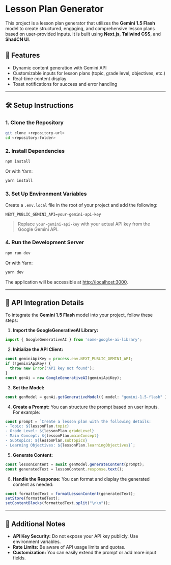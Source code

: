 # Lesson Plan Generator

This project is a lesson plan generator that utilizes the **Gemini 1.5 Flash** model to create structured, engaging, and comprehensive lesson plans based on user-provided inputs. It is built using **Next.js**, **Tailwind CSS**, and **ShadCN UI**.

## 🚀 Features
- Dynamic content generation with Gemini API
- Customizable inputs for lesson plans (topic, grade level, objectives, etc.)
- Real-time content display
- Toast notifications for success and error handling

---

## 🛠️ Setup Instructions

### 1. Clone the Repository
```bash
git clone <repository-url>
cd <repository-folder>
```

### 2. Install Dependencies
```bash
npm install
```
Or with Yarn:
```bash
yarn install
```

### 3. Set Up Environment Variables

Create a `.env.local` file in the root of your project and add the following:
```
NEXT_PUBLIC_GEMINI_API=your-gemini-api-key
```
> Replace `your-gemini-api-key` with your actual API key from the Google Gemini API.

### 4. Run the Development Server
```bash
npm run dev
```
Or with Yarn:
```bash
yarn dev
```

The application will be accessible at [http://localhost:3000](http://localhost:3000).

---

## 📘 API Integration Details

To integrate the **Gemini 1.5 Flash** model into your project, follow these steps:

1. **Import the GoogleGenerativeAI Library:**
```typescript
import { GoogleGenerativeAI } from 'some-google-ai-library';
```

2. **Initialize the API Client:**
```typescript
const geminiApiKey = process.env.NEXT_PUBLIC_GEMINI_API;
if (!geminiApiKey) {
  throw new Error("API key not found");
}
const genAi = new GoogleGenerativeAI(geminiApiKey);
```

3. **Set the Model:**
```typescript
const genModel = genAi.getGenerativeModel({ model: "gemini-1.5-flash" });
```

4. **Create a Prompt:**
You can structure the prompt based on user inputs. For example:
```typescript
const prompt = `Create a lesson plan with the following details:
- Topic: ${lessonPlan.topic}
- Grade Level: ${lessonPlan.gradeLevel}
- Main Concept: ${lessonPlan.mainConcept}
- Subtopics: ${lessonPlan.subTopics}
- Learning Objectives: ${lessonPlan.learningObjectives}`;
```

5. **Generate Content:**
```typescript
const lessonContent = await genModel.generateContent(prompt);
const generatedText = lessonContent.response.text();
```

6. **Handle the Response:**
You can format and display the generated content as needed:
```typescript
const formattedText = formatLessonContent(generatedText);
setStore(formattedText);
setContentBlocks(formattedText.split("\n\n"));
```


---

## 📄 Additional Notes
- **API Key Security:** Do not expose your API key publicly. Use environment variables.
- **Rate Limits:** Be aware of API usage limits and quotas.
- **Customization:** You can easily extend the prompt or add more input fields.
